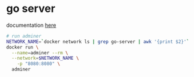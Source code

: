 # go server

documentation [here](https://al3xdiaz.github.io/go-server/)

```bash
# run adminer
NETWORK_NAME=`docker network ls | grep go-server | awk '{print $2}'`
docker run \
  --name=adminer --rm \
  --network=$NETWORK_NAME \
	-p "8080:8080" \
  adminer
```
